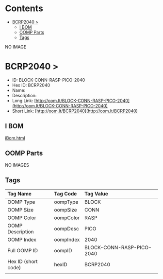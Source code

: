 



Contents
========

* [BCRP2040 > ](#bcrp2040--)
	* [I BOM](#i-bom)
	* [OOMP Parts](#oomp-parts)
	* [Tags](#tags)
  
NO IMAGE  
# BCRP2040 > 

- ID: BLOCK-CONN-RASP-PICO-2040
- Hex ID: BCRP2040
- Name: 
- Description: 
- Long Link: [http://oom.lt/BLOCK-CONN-RASP-PICO-2040](http://oom.lt/BLOCK-CONN-RASP-PICO-2040)
- Short Link: [http://oom.lt/BCRP2040](http://oom.lt/BCRP2040)

## I BOM
  
[iBom.html](https://htmlpreview.github.io/?https://github.com/oomlout/oomlout_OOMP_projects_V2/blob/main/BLOCK/CONN/RASP/PICO/2040/ibom.html)
## OOMP Parts
  
NO IMAGES  
## Tags
  

|Tag Name|Tag Code|Tag Value|
| :--- | :--- | :--- |
|OOMP Type|oompType|BLOCK|
|OOMP Size|oompSize|CONN|
|OOMP Color|oompColor|RASP|
|OOMP Description|oompDesc|PICO|
|OOMP Index|oompIndex|2040|
|Full OOMP ID|oompID|BLOCK-CONN-RASP-PICO-2040|
|Hex ID (short code)|hexID|BCRP2040|
||||
